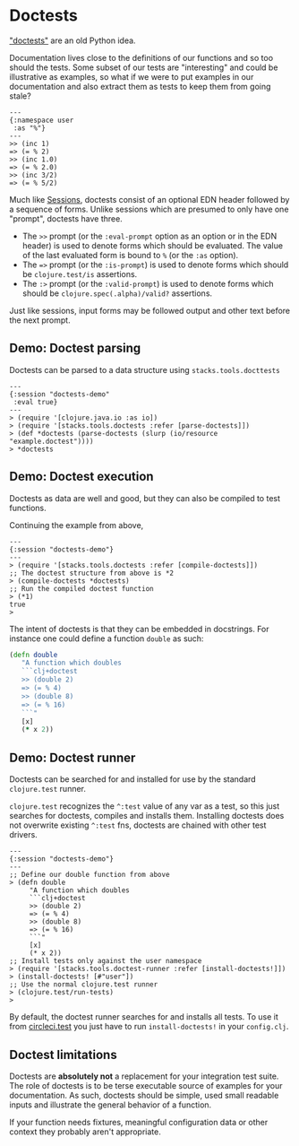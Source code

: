 # Doctests

["doctests"](https://groups.google.com/forum/#!msg/comp.lang.python/DfzH5Nrt05E/Yyd3s7fPVxwJ) are an old Python idea.

Documentation lives close to the definitions of our functions and so too should the tests.
Some subset of our tests are "interesting" and could be illustrative as examples, so what if we were to put examples in our documentation and also extract them as tests to keep them from going stale?

    ---
    {:namespace user
     :as "%"}
    ---
    >> (inc 1)
    => (= % 2)
    >> (inc 1.0)
    => (= % 2.0)
    >> (inc 3/2)
    => (= % 5/2)

Much like [Sessions](/doc/sessions.md), doctests consist of an optional EDN header followed by a sequence of forms.
Unlike sessions which are presumed to only have one "prompt", doctests have three.

* The `>>` prompt (or the `:eval-prompt` option as an option or in the EDN header) is used to denote forms which should be evaluated.
The value of the last evaluated form is bound to `%` (or the `:as` option).
* The `=>` prompt (or the `:is-prompt`) is used to denote forms which should be `clojure.test/is` assertions.
* The `:>` prompt (or the `:valid-prompt`) is used to denote forms which should be `clojure.spec(.alpha)/valid?` assertions.

Just like sessions, input forms may be followed output and other text before the next prompt.

## Demo: Doctest parsing

Doctests can be parsed to a data structure using `stacks.tools.docttests`

```clj+session
---
{:session "doctests-demo"
 :eval true}
---
> (require '[clojure.java.io :as io])
> (require '[stacks.tools.doctests :refer [parse-doctests]])
> (def *doctests (parse-doctests (slurp (io/resource "example.doctest"))))
> *doctests
```

## Demo: Doctest execution

Doctests as data are well and good, but they can also be compiled to test functions.

Continuing the example from above,

```clj+session
---
{:session "doctests-demo"}
---
> (require '[stacks.tools.doctests :refer [compile-doctests]])
;; The doctest structure from above is *2
> (compile-doctests *doctests)
;; Run the compiled doctest function
> (*1)
true
>
```

The intent of doctests is that they can be embedded in docstrings.
For instance one could define a function `double` as such:

```clj
(defn double
   "A function which doubles
   ```clj+doctest
   >> (double 2)
   => (= % 4)
   >> (double 8)
   => (= % 16)
   ```"
   [x]
   (* x 2))
```

## Demo: Doctest runner

Doctests can be searched for and installed for use by the standard `clojure.test` runner.

`clojure.test` recognizes the `^:test` value of any var as a test, so this just searches for doctests, compiles and installs them.
Installing doctests does not overwrite existing `^:test` fns, doctests are chained with other test drivers.

```clj+session
---
{:session "doctests-demo"}
---
;; Define our double function from above
> (defn double
     "A function which doubles
     ```clj+doctest
     >> (double 2)
     => (= % 4)
     >> (double 8)
     => (= % 16)
     ```"
     [x]
     (* x 2))
;; Install tests only against the user namespace
> (require '[stacks.tools.doctest-runner :refer [install-doctests!]])
> (install-doctests! [#"user"])
;; Use the normal clojure.test runner
> (clojure.test/run-tests)
>
```

By default, the doctest runner searches for and installs all tests.
To use it from [circleci.test](https://github.com/circleci/circleci.test) you just have to run `install-doctests!` in your `config.clj`.

## Doctest limitations

Doctests are **absolutely not** a replacement for your integration test suite.
The role of doctests is to be terse executable source of examples for your documentation.
As such, doctests should be simple, used small readable inputs and illustrate the general behavior of a function.

If your function needs fixtures, meaningful configuration data or other context they probably aren't appropriate.
